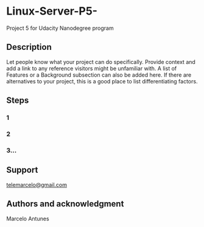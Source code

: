 # Linux-Server-P5-
Project 5 for Udacity Nanodegree program

## Description
Let people know what your project can do specifically. Provide context and add a link to any reference visitors might be unfamiliar with. A list of Features or a Background subsection can also be added here. If there are alternatives to your project, this is a good place to list differentiating factors.

## Steps
### 1
### 2
### 3...

## Support
telemarcelo@gmail.com

## Authors and acknowledgment
Marcelo Antunes
